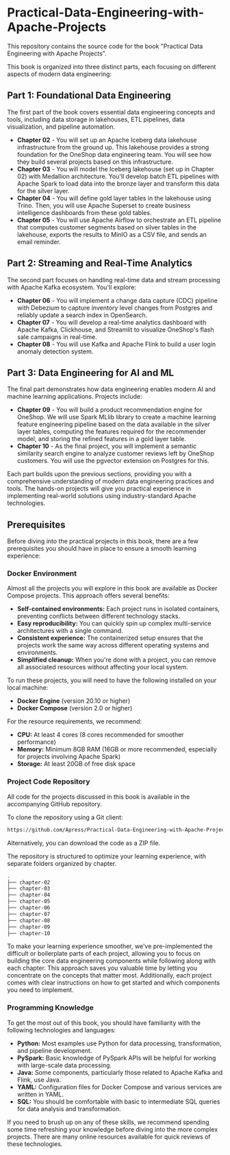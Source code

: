 # Practical-Data-Engineering-with-Apache-Projects
This repository contains the source code for the book "Practical Data Engineering with Apache Projects". 

This book is organized into three distinct parts, each focusing on different aspects of modern data engineering:

## Part 1: Foundational Data Engineering
The first part of the book covers essential data engineering concepts and tools, including data storage in lakehouses, ETL pipelines, data visualization, and pipeline automation. 

- **Chapter 02** - You will set up an Apache Iceberg data lakehouse infrastructure from the ground up. This lakehouse provides a strong foundation for the OneShop data engineering team. You will see how they build several projects based on this infrastructure.
- **Chapter 03** - You will model the Iceberg lakehouse (set up in Chapter 02) with Medallion architecture. You'll develop batch ETL pipelines with Apache Spark to load data into the bronze layer and transform this data for the silver layer.
- **Chapter 04** - You will define gold layer tables in the lakehouse using Trino. Then, you will use Apache Superset to create business intelligence dashboards from these gold tables.
- **Chapter 05** - You will use Apache Airflow to orchestrate an ETL pipeline that computes customer segments based on silver tables in the lakehouse, exports the results to MinIO as a CSV file, and sends an email reminder.

## Part 2: Streaming and Real-Time Analytics
The second part focuses on handling real-time data and stream processing with Apache Kafka ecosystem. You'll explore: 

- **Chapter 06** - You will implement a change data capture (CDC) pipeline with Debezium to capture inventory level changes from Postgres and reliably update a search index in OpenSearch.
- **Chapter 07** - You will develop a real-time analytics dashboard with Apache Kafka, Clickhouse, and Streamlit to visualize OneShop's flash sale campaigns in real-time.
- **Chapter 08** - You will use Kafka and Apache Flink to build a user login anomaly detection system.

## Part 3: Data Engineering for AI and ML
The final part demonstrates how data engineering enables modern AI and machine learning applications. Projects include:

- **Chapter 09** - You will build a product recommendation engine for OneShop. We will use Spark MLlib library to create a machine learning feature engineering pipeline based on the data available in the silver layer tables, computing the features required for the recommender model, and storing the refined features in a gold layer table.
- **Chapter 10** - As the final project, you will implement a semantic similarity search engine to analyze customer reviews left by OneShop customers. You will use the pgvector extension on Postgres for this.

Each part builds upon the previous sections, providing you with a comprehensive understanding of modern data engineering practices and tools. The hands-on projects will give you practical experience in implementing real-world solutions using industry-standard Apache technologies.

## Prerequisites

Before diving into the practical projects in this book, there are a few prerequisites you should have in place to ensure a smooth learning experience:

### Docker Environment

Almost all the projects you will explore in this book are available as Docker Compose projects. This approach offers several benefits:

- **Self-contained environments:** Each project runs in isolated containers, preventing conflicts between different technology stacks.
- **Easy reproducibility:** You can quickly spin up complex multi-service architectures with a single command.
- **Consistent experience:** The containerized setup ensures that the projects work the same way across different operating systems and environments.
- **Simplified cleanup:** When you're done with a project, you can remove all associated resources without affecting your local system.

To run these projects, you will need to have the following installed on your local machine:

- **Docker Engine** (version 20.10 or higher)
- **Docker Compose** (version 2.0 or higher)

For the resource requirements, we recommend:

- **CPU:** At least 4 cores (8 cores recommended for smoother performance)
- **Memory:** Minimum 8GB RAM (16GB or more recommended, especially for projects involving Apache Spark)
- **Storage:** At least 20GB of free disk space

### Project Code Repository

All code for the projects discussed in this book is available in the accompanying GitHub repository.

To clone the repository using a Git client:

```bash
https://github.com/Apress/Practical-Data-Engineering-with-Apache-Projects
```

Alternatively, you can download the code as a ZIP file.

The repository is structured to optimize your learning experience, with separate folders organized by chapter. 

```bash
.
├── chapter-02
├── chapter-03
├── chapter-04
├── chapter-05
├── chapter-06
├── chapter-07
├── chapter-08
├── chapter-09
├── chapter-10
```

To make your learning experience smoother, we've pre-implemented the difficult or boilerplate parts of each project, allowing you to focus on building the core data engineering components while following along with each chapter. This approach saves you valuable time by letting you concentrate on the concepts that matter most. Additionally, each project comes with clear instructions on how to get started and which components you need to implement.

### Programming Knowledge

To get the most out of this book, you should have familiarity with the following technologies and languages:

- **Python:** Most examples use Python for data processing, transformation, and pipeline development.
- **PySpark:** Basic knowledge of PySpark APIs will be helpful for working with large-scale data processing.
- **Java:** Some components, particularly those related to Apache Kafka and Flink, use Java.
- **YAML:** Configuration files for Docker Compose and various services are written in YAML.
- **SQL:** You should be comfortable with basic to intermediate SQL queries for data analysis and transformation.

If you need to brush up on any of these skills, we recommend spending some time refreshing your knowledge before diving into the more complex projects. There are many online resources available for quick reviews of these technologies.